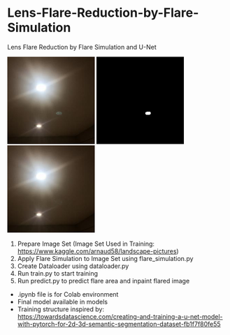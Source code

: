 # Lens-Flare-Reduction-by-Flare-Simulation
Lens Flare Reduction by Flare Simulation and U-Net

<p float="left">
  <img src="/images/origin.jpg" width="200" />
  <img src="/images/mask.jpg" width="200" /> 
  <img src="/images/output.jpg" width="200" /> 
</p>

1. Prepare Image Set (Image Set Used in Training: https://www.kaggle.com/arnaud58/landscape-pictures)
2. Apply Flare Simulation to Image Set using flare_simulation.py
3. Create Dataloader using dataloader.py
4. Run train.py to start training
5. Run predict.py to predict flare area and inpaint flared image

* .ipynb file is for Colab environment
* Final model available in models
* Training structure inspired by: https://towardsdatascience.com/creating-and-training-a-u-net-model-with-pytorch-for-2d-3d-semantic-segmentation-dataset-fb1f7f80fe55
